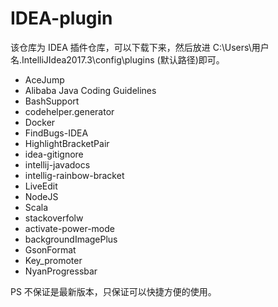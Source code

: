# IDEA-plugin

该仓库为 IDEA 插件仓库，可以下载下来，然后放进 C:\Users\用户名\.IntelliJIdea2017.3\config\plugins (默认路径)即可。

* AceJump
* Alibaba Java Coding Guidelines
* BashSupport
* codehelper.generator
* Docker
* FindBugs-IDEA
* HighlightBracketPair
* idea-gitignore
* intellij-javadocs
* intellig-rainbow-bracket
* LiveEdit
* NodeJS
* Scala
* stackoverfolw
* activate-power-mode
* backgroundImagePlus
* GsonFormat
* Key_promoter
* NyanProgressbar



PS 不保证是最新版本，只保证可以快捷方便的使用。
